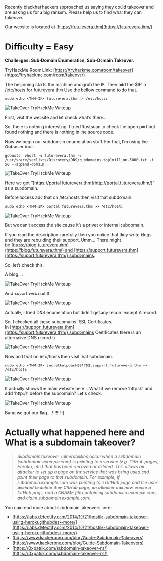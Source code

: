 Recently blackhat hackers approached us saying they could takeover and are asking us for a big ransom. Please help us to find what they can takeover.

Our website is located at [https://futurevera.thm](https://futurevera.thm/)
# Difficulty = Easy

**Challenges: Sub-Domain Enumeration, Sub-Domain Takeover.**

TryHackMe Room Link: [https://tryhackme.com/room/takeover](https://tryhackme.com/room/takeover)

The beginning starts the machine and grub the IP. Then add the $IP in /etc/hosts for futurevera.thm Use the bellow command to do that.


```sudo echo <THM-IP> futurevera.thm >> /etc/hosts```

![TakeOver TryHackMe Writeup](https://miro.medium.com/v2/resize:fit:700/1*n44zCgJjwvbYIVVUdsl1xg.png)

First, visit the website and let check what’s there…

So, there is nothing interesting. I tried Rustscan to check the open port but found nothing and there is nothing in the source code.

Now we begin our subdomain enumeration stuff. For that, I’m using the Gobuster tool.

```gobuster vhost -u futurevera.thm -w /usr/share/seclists/Discovery/DNS/subdomains-top1million-5000.txt -t 50 --append-domain```

![TakeOver TryHackMe Writeup](https://miro.medium.com/v2/resize:fit:700/1*4rVn0_XVfST7JccOW3N2Bg.png)

Here we got “[https://portal.futurevera.thm](http://portal.futurevera.thm/)” as a subdomain.

Before access add that on /etc/hosts then visit that subdomain.

```sudo echo <THM-IP> portal.futurevera.thm >> /etc/hosts```

![TakeOver TryHackMe Writeup](https://miro.medium.com/v2/resize:fit:700/1*lYTeEEwUR38XwA_q-a5DSQ.png)

But we can’t access the site cause it’s a privet or internal subdomain.

If you read the description carefully then you notice that they write blogs and they are rebuilding their support. Umm… There might be [https://blog.futurevera.thm](https://blog.futurevera.thm/) and [https://support.futurevera.thm](https://suport.futurevera.thm/) subdomains.

So, let’s check this.

A blog….

![TakeOver TryHackMe Writeup](https://miro.medium.com/v2/resize:fit:700/1*rBtfCqbxtAvOZquwfK-tlg.png)

And suport website!!!!

![TakeOver TryHackMe Writeup](https://miro.medium.com/v2/resize:fit:700/1*WNlYhbHn-GV1p8U9aQLyMg.png)

Actually, I tried DNS enumeration but didn’t get any record except A record.

So, I checked all these subdomains' SSL Certificates. In [https://support.futurevera.thm](https://suport.futurevera.thm/) subdomains Certificates there is an alternative DNS record :)

![TakeOver TryHackMe Writeup](https://miro.medium.com/v2/resize:fit:700/1*Vyv_P5mEdd-S-S0543o1jg.png)

Now add that on /etc/hosts then visit that subdomain.

```
sudo echo <THM-IP> secrethelpdesk934752.support.futurevera.thm >> /etc/hosts
```

![TakeOver TryHackMe Writeup](https://miro.medium.com/v2/resize:fit:700/1*Xgi-Xx5lhvpSAF_4IhP-nw.png)

It actually shows the main website here… What if we remove ‘https//’ and add ‘http://’ before the subdomain? Let's check.

![TakeOver TryHackMe Writeup](https://miro.medium.com/v2/resize:fit:700/1*CKfRMokQdBz3wABQhfYfmg.png)

Bang we got our flag….!!!!!!! :)

# Actually what happened here and What is a subdomain takeover?

> _Subdomain takeover vulnerabilities occur when a subdomain (subdomain.example.com) is pointing to a service (e.g. GitHub pages, Heroku, etc.) that has been removed or deleted. This allows an attacker to set up a page on the service that was being used and point their page to that subdomain. For example, if subdomain.example.com was pointing to a GitHub page and the user decided to delete their GitHub page, an attacker can now create a GitHub page, add a CNAME file containing subdomain.example.com, and claim subdomain.example.com._

You can read more about subdomain takeovers here:

- [https://labs.detectify.com/2014/10/21/hostile-subdomain-takeover-using-herokugithubdesk-more/](https://labs.detectify.com/2014/10/21/hostile-subdomain-takeover-using-herokugithubdesk-more/)
- [https://www.hackerone.com/blog/Guide-Subdomain-Takeovers](https://www.hackerone.com/blog/Guide-Subdomain-Takeovers)
- [https://0xpatrik.com/subdomain-takeover-ns/](https://0xpatrik.com/subdomain-takeover-ns/)